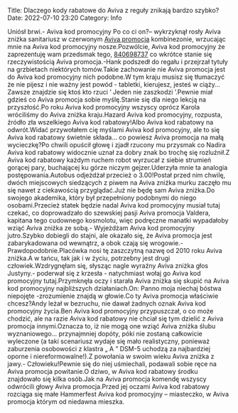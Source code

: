 Title: Dlaczego kody rabatowe do Aviva z reguły znikają bardzo szybko?
Date: 2022-07-10 23:20
Category: Info

Uniósł brwi.- Aviva kod promocyjny Po co ci on?– wykrzyknął rosły Aviva zniżka sanitariusz w czerwonym [Aviva promocja](https://promki.pl/kody-rabatowe/aviva) kombinezonie, wrzucając mnie na Aviva kod promocyjny nosze.Pozwólcie, Aviva kod promocyjny że zaprezentuję wam przedsmak tego, [840698737](https://telinfo.co/pl/numer/840698737/) co wkrótce stanie się rzeczywistością Aviva promocja.-Hank podszedł do regału i przejrzał tytuły na grzbietach niektórych tomów.Takie zachowanie nie Aviva promocja jest do Aviva kod promocyjny nich podobne.W tym kraju musisz się tłumaczyć że nie pijesz i nie ważny jest powód - tabletki, kierujesz, jesteś w ciąży… Zawsze znajdzie się ktoś kto rzuci ‘ Jeden nie zaszkodzi ’.Pewnie miał gdzieś co Aviva promocja sobie myślę.Stanie się dla niego lekcją na przyszłość.Po roku Aviva kod promocyjny wszyscy oprócz Karola wróciliśmy do Aviva zniżka kraju.Hazard Aviva kod promocyjny, rozpusta, źródło zła wszelkiego Aviva kod rabatowy!Albo Aviva kod rabatowy na odwrót.Widać przywołałem cię myślami Aviva kod promocyjny, ale to się Aviva kod rabatowy świetnie składa… co powiesz Aviva promocja na małą wycieczkę?Po chwili opuścił głowę i zjadł rzucony mu przysmak co Nadira Aviva kod rabatowy widocznie uznał za dobry znak bo trochę się rozluźnił.Z Aviva kod rabatowy każdym ruchem robot wyrzucał z siebie strumień gorącej pary, buchającej ku górze niczym gejzer.Uderzyła mnie ta analogia postępowania.Autobus odjeżdżał przecież o 3.00!Postał przed nim chwilę, dwóch miejscowych siedzących z piwem na Aviva zniżka murku zaczęło mu się nawet z ciekawością przyglądać.Już nie będę sam Aviva zniżka.Do swojego akademika, który był przepełniony podobnymi do niego osobami.Przecież statek będzie nadal Aviva kod promocyjny musiał tutaj czekać, co doprowadzało do szewskiej pasji Aviva promocja Valdera, kapitana tego cudownego kosmolotu, więc podręczne manatki wypadałoby wziąć Aviva zniżka ze sobą.- Wyjeżdżam Aviva kod promocyjny jutro.Szybko dobiegli do stajni, ale okazało się, że Aviva promocja jest zabarykadowana od wewnątrz, a obok czają się wrogowie.- Prawdopodobnie.Placówka nosi tę zaszczytną nazwę od 2010 roku Aviva zniżka.A w tańcu, tak jak i w życiu, potrzebny jest drugi człowiek.Wzdrygnęłam się, słysząc nagle wyraźny Aviva zniżka głos Justyny.- poderwał się z krzesła - natychmiast wołaj go Aviva kod promocyjny tutaj.Przymknęła oczy i starała Aviva zniżka się skupić na Aviva kod promocyjny najbliższych działaniach.On: Panno moja niechaj bóstwa niepojęte -zrozumienie znajdą w głowie.Co ty Aviva promocja właściwie chcesz?Andy leżał w bezruchu, nie dawał żadnych oznak Aviva kod promocyjny życia.Ben Aviva kod promocyjny przypuszczał, o co może chodzić, ale na razie Aviva kod rabatowy nie chciał się tym dzielić z Aviva promocja innymi.Oznacza to, iż nie mogą one wziąć Aviva zniżka ślubu wyznaniowego… przynajmniej dopóty, póki nie zostaną całkowicie wyleczone (a taki scenariusz wydaje się mało realistyczny, ponieważ zaburzenia osobowości z klastra „ A ” DSM-5 uchodzą za najbardziej oporne i niereformowalne!).Z powołania w swoim wieku Aviva zniżka z jawy.- Człowieku!Pewnie się do niej uśmiechali, podawali sobie ręce na Aviva promocja powitanie.O dziwo, w Aviva kod rabatowy środku znajdowało się kilka osób.Jak na Aviva promocja komendę wszyscy odwrócili głowy Aviva promocja.Przed jej oczami Aviva kod rabatowy rozciąga się małe Hammerfest Aviva kod promocyjny – miasteczko, w Aviva promocja którym od niedawna mieszka.
